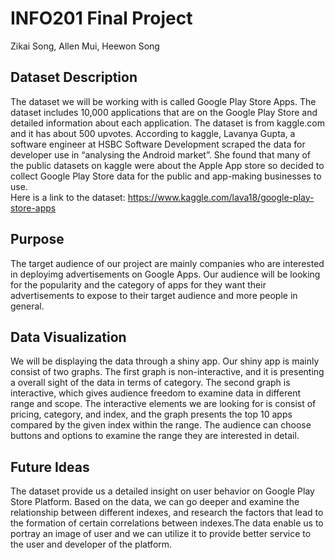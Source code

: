 # INFO201 Final Project
Zikai Song, Allen Mui, Heewon Song

## Dataset Description
The dataset we will be working with is called Google Play Store Apps. The dataset includes 10,000 applications that are on the Google Play Store and detailed information about each application. The dataset is from kaggle.com and it has about 500 upvotes. According to kaggle, Lavanya Gupta, a software engineer at HSBC Software Development scraped the data for developer use in “analysing the Android market”. She found that many of the public datasets on kaggle were about the Apple App store so decided to collect Google Play Store data for the public and app-making businesses to use.<br/>Here is a link to the dataset: https://www.kaggle.com/lava18/google-play-store-apps

## Purpose
The target audience of our project are mainly companies who are interested in deployimg advertisements on Google Apps. Our audience will be looking for the popularity and the category of apps for they want their advertisements to expose to their target audience and more people in general.

## Data Visualization
We will be displaying the data through a shiny app. Our shiny app is mainly consist of two graphs. The first graph is non-interactive, and it is presenting a overall sight of the data in terms of category. The second graph is interactive, which gives audience freedom to examine data in different range and scope. The interactive elements we are looking for is consist of pricing, category, and index, and the graph presents the top 10 apps compared by the given index within the range. The audience can choose buttons and options to examine the range they are interested in detail.

## Future Ideas
 The dataset provide us a detailed insight on user behavior on Google Play Store Platform. Based on the data, we can go deeper and examine the relationship between different indexes, and research the factors that lead to the formation of certain correlations between indexes.The data enable us to portray an image of user and we can utilize it to provide better service to the user and developer of the platform.
